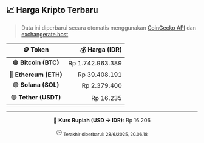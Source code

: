 

<!-- HARGA_KRIPTO -->
## 📈 Harga Kripto Terbaru

> Data ini diperbarui secara otomatis menggunakan [CoinGecko API](https://www.coingecko.com/) dan [exchangerate.host](https://exchangerate.host/)

<div align="center">

| 🪙 Token | 💰 Harga (IDR) |
|:------:|---------------:|
| 🟠 **Bitcoin (BTC)**   | Rp 1.742.963.389 |
| 🔵 **Ethereum (ETH)**  | Rp 39.408.191 |
| 🟣 **Solana (SOL)**    | Rp 2.379.400 |
| 🟢 **Tether (USDT)**   | Rp 16.235 |

---

💱 **Kurs Rupiah (USD → IDR)**: Rp 16.206

🕒 <sub>Terakhir diperbarui: 28/6/2025, 20.06.18</sub>

</div>
<!-- /HARGA_KRIPTO -->